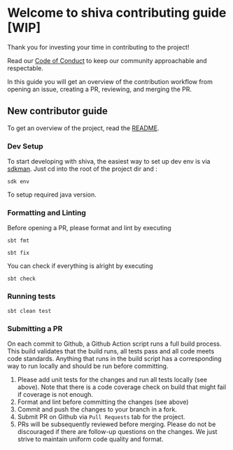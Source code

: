 # Welcome to shiva contributing guide [WIP]

Thank you for investing your time in contributing to the project! 

Read our [Code of Conduct](./CODE_OF_CONDUCT.md) to keep our community approachable and respectable.

In this guide you will get an overview of the contribution workflow from opening an issue, creating a PR, reviewing, and merging the PR.

## New contributor guide

To get an overview of the project, read the [README](README.md).

### Dev Setup

To start developing with shiva, the easiest way to set up dev env is via [sdkman](https://sdkman.io/). Just cd into the root of the project dir and :

```
sdk env
```

To setup required java version.

### Formatting and Linting

Before opening a PR, please format and lint by executing

```
sbt fmt
```

```
sbt fix
```

You can check if everything is alright by executing

```
sbt check
```

### Running tests

```
sbt clean test
```

### Submitting a PR

On each commit to Github, a Github Action script runs a full build process. This build validates that the build runs, all tests pass and all code meets code standards.
Anything that runs in the build script has a corresponding way to run locally and should be run before committing.

1. Please add unit tests for the changes and run all tests locally (see above). Note that there is a code coverage check on build that might fail if coverage is not enough.
2. Format and lint before committing the changes (see above)
3. Commit and push the changes to your branch in a fork.
4. Submit PR on Github via ```Pull Requests``` tab for the project.
5. PRs will be subsequently reviewed before merging. Please do not be discouraged if there are follow-up questions on the changes. We just strive to maintain uniform code quality and format.